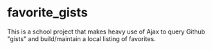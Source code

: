 # favorite_gists

This is a school project that makes heavy use of Ajax to query Github "gists" and build/maintain a local listing of favorites. 
